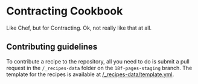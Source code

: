 # Contracting Cookbook

Like Chef, but for Contracting. Ok, not really like that at all.

## Contributing guidelines

To contribute a recipe to the repository, all you need to do is submit a pull request in the `/_recipes-data` folder on the `18f-pages-staging` branch. The template for the recipes is available at [/_recipes-data/template.yml](https://github.com/18F/contracting-cookbook/blob/18f-pages-staging/_recipes-data/template.yml).
